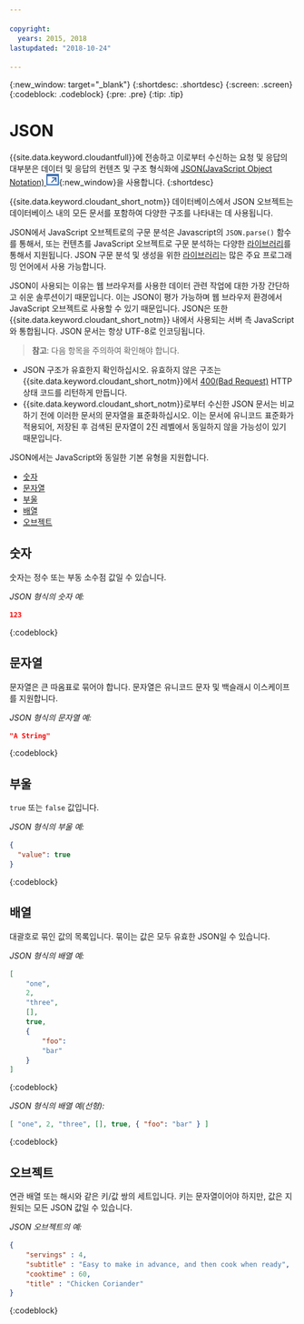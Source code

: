 ```yaml
---

copyright:
  years: 2015, 2018
lastupdated: "2018-10-24"

---
```


{:new_window: target="_blank"}
{:shortdesc: .shortdesc}
{:screen: .screen}
{:codeblock: .codeblock}
{:pre: .pre}
{:tip: .tip}

<!-- Acrolinx: 2017-05-10 -->

# JSON

{{site.data.keyword.cloudantfull}}에 전송하고 이로부터 수신하는 요청 및 응답의 대부분은 데이터 및 응답의 컨텐츠 및 구조 형식화에
[JSON(JavaScript Object Notation) ![외부 링크 아이콘](../images/launch-glyph.svg "외부 링크 아이콘")](https://en.wikipedia.org/wiki/JSON){:new_window}을 사용합니다.
{:shortdesc}

{{site.data.keyword.cloudant_short_notm}} 데이터베이스에서 JSON 오브젝트는 데이터베이스 내의 모든 문서를 포함하여 다양한 구조를 나타내는 데 사용됩니다.

JSON에서 JavaScript 오브젝트로의 구문 분석은 Javascript의 `JSON.parse()` 함수를 통해서, 또는
컨텐츠를 JavaScript 오브젝트로 구문 분석하는 다양한 [라이브러리](../libraries/index.html)를 통해서 지원됩니다.
JSON 구문 분석 및 생성을 위한 [라이브러리](../libraries/index.html)는 많은 주요 프로그래밍 언어에서 사용 가능합니다.

JSON이 사용되는 이유는 웹 브라우저를 사용한 데이터 관련 작업에 대한 가장 간단하고 쉬운 솔루션이기 때문입니다.
이는 JSON이 평가 가능하며 웹 브라우저 환경에서 JavaScript 오브젝트로 사용할 수 있기 때문입니다.
JSON은 또한 {{site.data.keyword.cloudant_short_notm}} 내에서 사용되는 서버 측 JavaScript와 통합됩니다.
JSON 문서는 항상 UTF-8로 인코딩됩니다.

>   **참고**: 다음 항목을 주의하여 확인해야 합니다.

-   JSON 구조가 유효한지 확인하십시오.
    유효하지 않은 구조는 {{site.data.keyword.cloudant_short_notm}}에서 [400(Bad Request)](../api/http.html#400) HTTP 상태 코드를 리턴하게 만듭니다.
-   {{site.data.keyword.cloudant_short_notm}}로부터 수신한 JSON 문서는 비교하기 전에 이러한 문서의 문자열을 표준화하십시오.
    이는 문서에 유니코드 표준화가 적용되어, 저장된 후 검색된 문자열이 2진 레벨에서 동일하지 않을 가능성이 있기 때문입니다.

JSON에서는 JavaScript와 동일한 기본 유형을 지원합니다.

-   [숫자](#numbers)
-   [문자열](#strings)
-   [부울](#booleans)
-   [배열](#arrays)
-   [오브젝트](#objects)

## 숫자

숫자는 정수 또는 부동 소수점 값일 수 있습니다.

_JSON 형식의 숫자 예:_

```json
123
```
{:codeblock}

## 문자열

문자열은 큰 따옴표로 묶어야 합니다. 문자열은 유니코드 문자 및 백슬래시 이스케이프를 지원합니다.

_JSON 형식의 문자열 예:_

```json
"A String"
```
{:codeblock}

## 부울

`true` 또는 `false` 값입니다.

_JSON 형식의 부울 예:_

```json
{
  "value": true
}
```
{:codeblock}

## 배열

대괄호로 묶인 값의 목록입니다. 묶이는 값은 모두 유효한 JSON일 수 있습니다.

_JSON 형식의 배열 예:_

```json
[
    "one",
    2,
    "three",
    [],
    true,
    {
        "foo":
        "bar"
    }
]
```
{:codeblock}

_JSON 형식의 배열 예(선형):_

```json
[ "one", 2, "three", [], true, { "foo": "bar" } ]
```
{:codeblock}

## 오브젝트

연관 배열 또는 해시와 같은 키/값 쌍의 세트입니다.
키는 문자열이어야 하지만, 값은 지원되는 모든 JSON 값일 수 있습니다.

_JSON 오브젝트의 예:_

```json
{
    "servings" : 4,
    "subtitle" : "Easy to make in advance, and then cook when ready",
    "cooktime" : 60,
    "title" : "Chicken Coriander"
}
```
{:codeblock}
